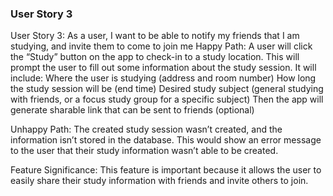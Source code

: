 ### User Story 3

User Story 3: As a user, I want to be able to notify my friends that I am studying, and invite them to come to join me
Happy Path:
	A user will click the “Study” button on the app to check-in to a study location. This will prompt the user to fill out some information about the study session. It will include:
Where the user is studying (address and room number)
How long the study session will be (end time)
Desired study subject (general studying with friends, or a focus study group for a specific subject)
Then the app will generate sharable link that can be sent to friends (optional)

Unhappy Path:
	The created study session wasn’t created, and the information isn’t stored in the database. This would show an error message to the user that their study information wasn’t able to be created.

Feature Significance:
	This feature is important because it allows the user to easily share their study information with friends and invite others to join.